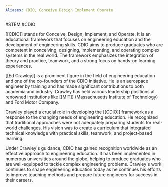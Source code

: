 ```yaml
---
Aliases: CDIO, Conceive Design Implement Operate
---
```

#STEM #CDIO 

[[CDIO]] stands for Conceive, Design, Implement, and Operate. It is an educational framework that focuses on engineering education and the development of engineering skills. CDIO aims to produce graduates who are competent in conceiving, designing, implementing, and operating complex systems in the real world. The framework emphasizes the integration of theory and practice, teamwork, and a strong focus on hands-on learning experiences.

[[Ed Crawley]] is a prominent figure in the field of engineering education and one of the co-founders of the CDIO initiative. He is an aerospace engineer by training and has made significant contributions to both academia and industry. Crawley has held various leadership positions at renowned institutions like [[MIT]] (Massachusetts Institute of Technology) and Ford Motor Company.

Crawley played a crucial role in developing the [[CDIO]] framework as a response to the changing needs of engineering education. He recognized that traditional approaches were not adequately preparing students for real-world challenges. His vision was to create a curriculum that integrated technical knowledge with practical skills, teamwork, and project-based learning.

Under Crawley's guidance, CDIO has gained recognition worldwide as an effective approach to engineering education. It has been implemented in numerous universities around the globe, helping to produce graduates who are well-equipped to tackle complex engineering problems. Crawley's work continues to shape engineering education today as he continues his efforts to improve teaching methods and prepare future engineers for success in their careers.